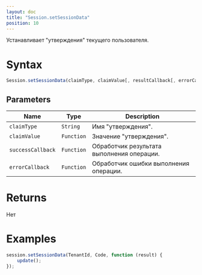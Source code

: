 ```yaml
---
layout: doc
title: "Session.setSessionData"
position: 10
---
```


Устанавливает "утверждения" текущего пользователя.

# Syntax

```js
Session.setSessionData(claimType, claimValue[, resultCallback[, errorCallback]]);
```

## Parameters

|Name|Type|Description|
|----|----|-----------|
|`claimType`|`String`|Имя "утверждения".|
|`claimValue`|`Function`|Значение "утверждения".|
|`successCallback`|`Function`|Обработчик результата выполнения операции.|
|`errorCallback`|`Function`|Обработчик ошибки выполнения операции.|

# Returns

Нет

# Examples

```js
session.setSessionData(TenantId, Code, function (result) {
    update();    
});
```
